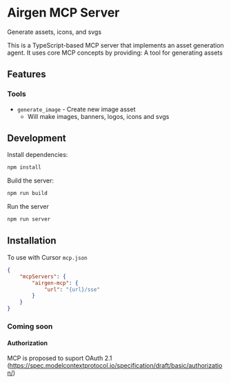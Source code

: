 # Airgen MCP Server

Generate assets, icons, and svgs

This is a TypeScript-based MCP server that implements an asset generation agent. It uses core MCP concepts by providing: A tool for generating assets

## Features

### Tools
- `generate_image` - Create new image asset
  - Will make images, banners, logos, icons and svgs

## Development

Install dependencies:
```bash
npm install
```

Build the server:
```bash
npm run build
```

Run the server
```bash
npm run server
```

## Installation

To use with Cursor `mcp.json`

```json
{ 
    "mcpServers": {
        "airgen-mcp": {
            "url": "{url}/sse"
        }
    }
}
```

### Coming soon

#### Authorization

MCP is proposed to suport OAuth 2.1 (https://spec.modelcontextprotocol.io/specification/draft/basic/authorization/)
